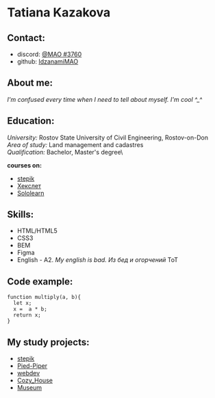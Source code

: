 # Tatiana Kazakova

## Contact:
* discord: [@MAO #3760](https://discord.com/channels/@me)
* github: [IdzanamiMAO](https://github.com/IdzanamiMAO)


## About me:
*I'm confused every time when I need to tell about myself. I'm cool ^_^*


## Education:
_University:_ Rostov State University of Civil Engineering, Rostov-on-Don\
_Area of study:_ Land management and cadastres\
_Qualification:_ Bachelor, Master's degree\

**courses on:**
* [stepik](https://stepik.org/learn)
* [Хекслет](https://ru.hexlet.io/my)
* [Sololearn](https://www.sololearn.com/profile/21661792)


## Skills:
- HTML/HTML5
- CSS3
- BEM
- Figma
- English - A2. _My english is bad. Из бед и огорчений_ ToT


## Code example:
```
function multiply(a, b){
  let x;
  x =  a * b;
  return x;
}
```


## My study projects:
+ [stepik](https://idzanamimao.github.io/stepik/)
+ [Pied-Piper](https://idzanamimao.github.io/Pied-Piper/)
+ [webdev](https://idzanamimao.github.io/webdev/)
+ [Cozy_House](https://idzanamimao.github.io/Cozy_House/)
+ [Museum](https://rolling-scopes-school.github.io/idzanamimao-JSFEPRESCHOOL/museum)
